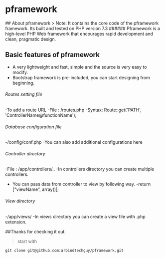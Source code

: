 <h1> pframework</h1>
<title>pframework</title>  
<meta name="description" content= "- A very lightweight and fast, simple and the source is very easy to modify.  Pframework is a high-level PHP Web framework that encourages rapid development." />
<meta name="robots" content= "index, follow">
## About pframework
> Note: It contains the core code of the pframework framework. Its built and tested on PHP version 7.3
###### Pframework is a high-level PHP Web framework that encourages rapid development and clean, pragmatic design.


## Basic features of pframework
- A very lightweight and fast, simple and the source is very easy to modify.
- Bootstrap framework is pre-included, you can start designing from beginning.


###### Routes setting file
-To add a route URL
-File : /routes.php
-Syntax: Route::get('PATH', 'ControllerName@functionName');

###### Database configuration file
-/config/conf.php
-You can also add additional configurations here

###### Controller directory
-File : /app/controllers/..
-In controllers directory you can create multiple controllers.
- You can pass data from controller to view by following way.
-return ["viewName", array()];

###### View directory
-/app/views/
-In views directory you can create a view file with .php extension.

##Thanks for checking it out.

>start with
```
git clone git@github.com:arbindtechguy/pframework.git
```
